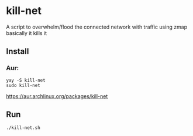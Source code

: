 # kill-net
A script to overwhelm/flood the connected network with traffic using zmap basically it kills it

## Install
### Aur:
```
yay -S kill-net
sudo kill-net
```
https://aur.archlinux.org/packages/kill-net

## Run
```
./kill-net.sh
```
